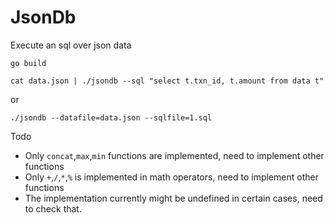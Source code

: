 JsonDb
==

Execute an sql over json data

`go build`
                                                                       
`cat data.json | ./jsondb --sql "select t.txn_id, t.amount from data t"`

or

`./jsondb --datafile=data.json --sqlfile=1.sql`


Todo
- Only `concat`,`max`,`min` functions are implemented, need to implement other functions
- Only `+`,`/`,`*`,`%` is implemented in math operators, need to implement other functions
- The implementation currently might be undefined in certain cases, need to check that.

